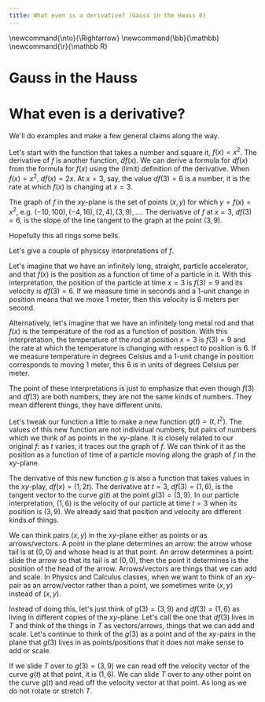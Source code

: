 ```yaml
---
title: What even is a derivative? (Gauss in the Hauss 0)
---
```

\newcommand{\nto}{\Rightarrow}
\newcommand{\bb}{\mathbb}
\newcommand{\r}{\mathbb R}

# Gauss in the Hauss

# What even is a derivative?

We'll do examples and make a few general claims along the way.

Let's start with the function that takes a number and square it, $f(x) = x^2$.
The derivative of $f$ is another function, $df(x)$.
We can derive a formula for $df(x)$ from the formula for $f(x)$ using
the (limit) definition of the derivative.
When $f(x)=x^2$, $df(x) = 2x$.
At $x=3$, say, the value $df(3)=6$ is a number,
it is the rate at which $f(x)$ is changing at $x=3$.

The graph of $f$ in the $xy$-plane is the set of points $(x,y)$ for which
$y = f(x) = x^2$, e.g. $(-10, 100), (-4,16), (2,4), (3,9), \ldots$.
The derivative of $f$ at $x=3$, $df(3) = 6$,
is the slope of the line tangent to the graph at the point $(3,9)$.

Hopefully this all rings some bells.

Let's give a couple of physicsy interpretations of $f$.

Let's imagine that we have an infinitely long, straight, particle accelerator,
and that $f(x)$ is the position as a function of time of a particle in it.
With this interpretation, the position of the particle at time $x=3$
is $f(3) = 9$ and its velocity is $df(3) = 6$.
If we measure time in seconds and a 1-unit change in position
means that we move 1 meter, then this velocity is $6$ meters per second.

Alternatively, let's imagine that we have an infinitely long metal rod
and that $f(x)$ is the temperature of the rod as a function of position.
With this interpretation, the temperature of the rod at position $x=3$
is $f(3) = 9$ and the rate at which the temperature is changing with
respect to position is $6$.
If we measure temperature in degrees Celsius and a 1-unit change in position
corresponds to moving 1 meter,
this $6$ is in units of degrees Celsius per meter.

The point of these interpretations is just to emphasize that even though
$f(3)$ and $df(3)$ are both numbers, they are not the same kinds of numbers.
They mean different things, they have different units.

Let's tweak our function a little to make a new function $g(t) = (t,t^2)$.
The values of this new function are not individual numbers,
but pairs of numbers which we think of as points in the $xy$-plane.
It is closely related to our original $f$: as $t$ varies, it traces out
the graph of $f$. We can think of it as the position as a function of time
of a particle moving along the graph of $f$ in the $xy$-plane.

The derivative of this new function $g$ is also a function that takes values
in the $xy$-play, $df(x) = (1,2t)$.
The derivative at $t=3$, $df(3) = (1,6)$,
is the tangent vector to the curve $g(t)$ at the point $g(3)=(3,9)$.
In our particle interpretation, $(1,6)$ is the velocity of our particle
at time $t=3$ when its position is $(3,9)$.
We already said that position and velocity are different kinds of things.

We can think pairs $(x,y)$ in the $xy$-plane
either as points or as arrows/vectors.
A point in the plane determines an arrow: the arrow whose tail is at $(0,0)$
and whose head is at that point.
An arrow determines a point:
slide the arrow so that its tail is at $(0,0)$,
then the point it determines is the position of the head of the arrow.
Arrows/vectors are things that we can add and scale.
In Physics and Calculus classes,
when we want to think of an $xy$-pair as an arrow/vector rather than a point,
we sometimes write $\langle x,y\rangle$ instead of $(x,y)$.

Instead of doing this, let's just think of $g(3)=(3,9)$ and $df(3) = (1,6)$
as living in different copies of the $xy$-plane.
Let's call the one that $df(3)$ lives in $T$ and think of the things in $T$
as vectors/arrows, things that we can add and scale.
Let's continue to think of the $g(3)$ as a point and of the $xy$-pairs
in the plane that $g(3)$ lives in as points/positions that it does not
make sense to add or scale.

If we slide $T$ over to $g(3)=(3,9)$ we can read off the velocity vector
of the curve $g(t)$ at that point, it is $(1,6)$.
We can slide $T$ over to any other point on the curve $g(t)$ and read off
the velocity vector at that point. As long as we do not rotate or stretch $T$.



